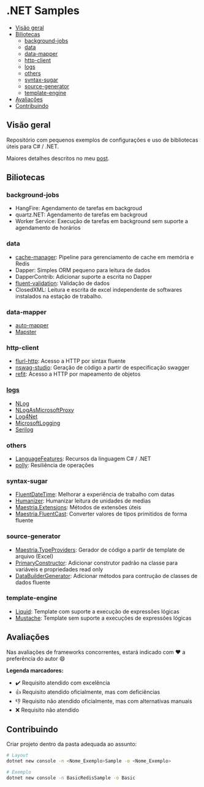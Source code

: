 # .NET Samples

- [Visão geral](#visão-geral)
- [Biliotecas](#biliotecas)
  - [background-jobs](#background-jobs)
  - [data](#data)
  - [data-mapper](#data-mapper)
  - [http-client](#http-client)
  - [logs](#logs)
  - [others](#others)
  - [syntax-sugar](#syntax-sugar)
  - [source-generator](#source-generator)
  - [template-engine](#template-engine)
- [Avaliações](#avaliações)
- [Contribuindo](#contribuindo)

## Visão geral

Repositório com pequenos exemplos de configurações e uso de bibliotecas úteis para C# / .NET.

Maiores detalhes descritos no meu [post](https://fabionaspolini.medium.com/bibliotecas-para-incrementar-a-produtividade-em-c-net-52749e9329d3).

## Biliotecas

### background-jobs

- HangFire: Agendamento de tarefas em backgroud
- quartz.NET: Agendamento de tarefas em backgroud
- Worker Service: Execução de tarefas em background sem suporte a agendamento de horários

### data

- [cache-manager](data/cache-manager): Pipeline para gerenciamento de cache em memória e Redis
- Dapper: Simples ORM pequeno para leitura de dados
- DapperContrib: Adicionar suporte a escrita no Dapper
- [fluent-validation](data/atadataaafluent-validation): Validação de dados
- ClosedXML: Leitura e escrita de excel independente de softwares instalados na estação de trabalho.

### data-mapper

- [auto-mapper](data-mapper/auto-mapper)
- [Mapster](data-mapper/Mapster)

### http-client

- [flurl-http](Http-Client/flurl-http): Acesso a HTTP por sintax fluente
- [nswag-studio](Http-Client/nswag-studio): Geração de código a partir de especificação swagger
- [refit](http-client/refit): Acesso a HTTP por mapeamento de objetos

### [logs](logs)
- [NLog](logs/NLog)
- [NLogAsMicrosoftProxy](logs/NLogAsMicrosoftProxy)
- [Log4Net](logs/Log4Net)
- [MicrosoftLogging](logs/MicrosoftLogging)
- [Serilog](logs/Serilog)

### others
- [LanguageFeatures](others/LanguageFeatures): Recursos da linguagem C# / .NET
- [polly](others/polly): Resiliência de operações

### syntax-sugar

- [FluentDateTime](Syntax-Sugar/FluentDateTime): Melhorar a experiência de trabalho com datas
- [Humanizer](Syntax-Sugar/Humanizer): Humanizar leitura de unidades de medias
- [Maestria.Extensions](Syntax-Sugar/MaestriaExtensions): Métodos de extensões úteis
- [Maestria.FluentCast](Syntax-Sugar/MaestriaFluentCast): Converter valores de tipos primitidos de forma fluente

### source-generator

- [Maestria.TypeProviders](Source-Generator/MaestriaTypeProviders): Gerador de código a partir de template de arquivo (Excel)
- [PrimaryConstructor](Source-Generator/PrimaryConstructor): Adicionar construtor padrão na classe para variáveis e propriedades read only
- [DataBuilderGenerator](Source-Generator/DataBuilderGenerator): Adicionar métodos para contrução de classes de dados fluente

### template-engine

- [Liquid](Template-Engine/Liquid): Template com suporte a execução de expressões lógicas
- [Mustache](Template-Engine/Mustache): Template sem suporte a execuções de expressões lógicas


## Avaliações

Nas avaliações de frameworks concorrentes, estará indicado com :heart: a preferência do autor :smile:

**Legenda marcadores:**

- :heavy_check_mark: Requisito atendido com excelência
- :+1: Requisito atendido oficialmente, mas com deficiências
- :-1: Requisito não atendido oficialmente, mas com alternativas manuais
- :x: Requisito não atendido

## Contribuindo

Criar projeto dentro da pasta adequada ao assunto:

```bash
# Layout
dotnet new console -n <Nome_Exemplo>Sample -o <Nome_Exemplo>

# Exemplo
dotnet new console -n BasicRedisSample -o Basic
```
